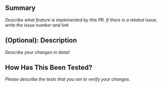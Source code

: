 ## Summary

*Describe what feature is implemented by this PR.*
*If there is a related issue, write the issue number and link*

## (Optional): Description

*Describe your changes in detail*

## How Has This Been Tested?

*Please describe the tests that you ran to verify your changes.*
